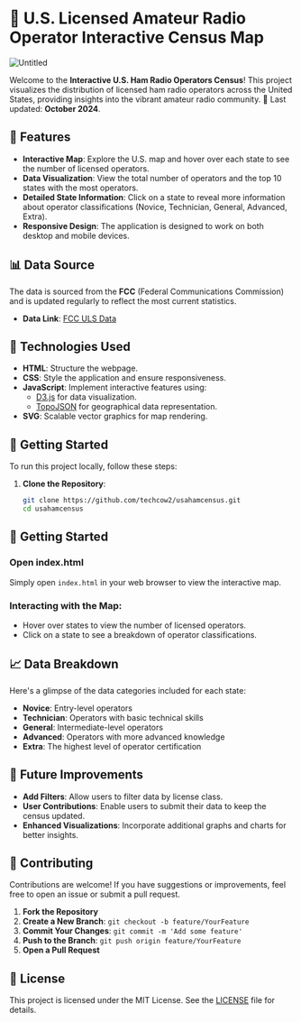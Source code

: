 # 📡 U.S. Licensed Amateur Radio Operator Interactive Census Map

![Untitled](https://github.com/user-attachments/assets/c2fee911-ffd6-4edc-b3cf-2871927636c0)

Welcome to the **Interactive U.S. Ham Radio Operators Census**! This project visualizes the distribution of licensed ham radio operators across the United States, providing insights into the vibrant amateur radio community. 📅 Last updated: **October 2024**.

## 🌟 Features

- **Interactive Map**: Explore the U.S. map and hover over each state to see the number of licensed operators.
- **Data Visualization**: View the total number of operators and the top 10 states with the most operators.
- **Detailed State Information**: Click on a state to reveal more information about operator classifications (Novice, Technician, General, Advanced, Extra).
- **Responsive Design**: The application is designed to work on both desktop and mobile devices.

## 📊 Data Source

The data is sourced from the **FCC** (Federal Communications Commission) and is updated regularly to reflect the most current statistics. 

- **Data Link**: [FCC ULS Data](http://wireless.fcc.gov/uls/index.htm?job=transaction&page=weekly)

## 🎨 Technologies Used

- **HTML**: Structure the webpage.
- **CSS**: Style the application and ensure responsiveness.
- **JavaScript**: Implement interactive features using:
  - [D3.js](https://d3js.org/) for data visualization.
  - [TopoJSON](https://github.com/topojson/topojson) for geographical data representation.
- **SVG**: Scalable vector graphics for map rendering.

## 🚀 Getting Started

To run this project locally, follow these steps:

1. **Clone the Repository**:
   ```bash
   git clone https://github.com/techcow2/usahamcensus.git
   cd usahamcensus
## 📂 Getting Started

### Open index.html
Simply open `index.html` in your web browser to view the interactive map.

### Interacting with the Map:
- Hover over states to view the number of licensed operators.
- Click on a state to see a breakdown of operator classifications.

## 📈 Data Breakdown

Here's a glimpse of the data categories included for each state:
- **Novice**: Entry-level operators
- **Technician**: Operators with basic technical skills
- **General**: Intermediate-level operators
- **Advanced**: Operators with more advanced knowledge
- **Extra**: The highest level of operator certification

## 🎯 Future Improvements
- **Add Filters**: Allow users to filter data by license class.
- **User Contributions**: Enable users to submit their data to keep the census updated.
- **Enhanced Visualizations**: Incorporate additional graphs and charts for better insights.

## 🙌 Contributing

Contributions are welcome! If you have suggestions or improvements, feel free to open an issue or submit a pull request.

1. **Fork the Repository**
2. **Create a New Branch**: `git checkout -b feature/YourFeature`
3. **Commit Your Changes**: `git commit -m 'Add some feature'`
4. **Push to the Branch**: `git push origin feature/YourFeature`
5. **Open a Pull Request**

## 📜 License

This project is licensed under the MIT License. See the [LICENSE](LICENSE) file for details.
